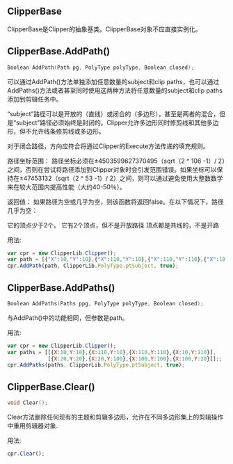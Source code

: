 ## ClipperBase
ClipperBase是Clipper的抽象基类。ClipperBase对象不应直接实例化。

## ClipperBase.AddPath()
```c
Boolean AddPath(Path pg, PolyType polyType, Boolean closed);
```
可以通过AddPath()方法单独添加任意数量的subject和clip paths，也可以通过AddPaths()方法或者甚至同时使用这两种方法将任意数量的subject和clip paths添加到剪辑任务中。

“subject”路径可以是开放的（直线）或闭合的（多边形），甚至是两者的混合，但是“subject”路径必须始终是封闭的。Clipper允许多边形同时修剪线和其他多边形，但不允许线条修剪线或多边形。

对于闭合路径，方向应符合将通过Clipper的Execute方法传递的填充规则。

路径坐标范围：
路径坐标必须在±4503599627370495（sqrt（2 ^ 106 -1）/ 2）之间，否则在尝试将路径添加到Clipper对象时会引发范围错误。如果坐标可以保持在±47453132（sqrt（2 ^ 53 -1）/ 2）之间，则可以通过避免使用大整数数学来在较大范围内提高性能（大约40-50％）。

返回值：
如果路径为空或几乎为空，则该函数将返回false。在以下情况下，路径几乎为空：

它的顶点少于2个。
它有2个顶点，但不是开放路径
顶点都是共线的，不是开路

用法:
```javascript
var cpr = new ClipperLib.Clipper();
var path = [{"X":10,"Y":10},{"X":110,"Y":10},{"X":110,"Y":110},{"X":10,"Y":110}];
cpr.AddPath(path, ClipperLib.PolyType.ptSubject, true);
```

## ClipperBase.AddPaths()
```c
Boolean AddPaths(Paths ppg, PolyType polyType, Boolean closed);
```
与AddPath()中的功能相同，但参数是path。

用法:
```javascript
var cpr = new ClipperLib.Clipper();
var paths = [[{X:10,Y:10},{X:110,Y:10},{X:110,Y:110},{X:10,Y:110}],
             [{X:20,Y:20},{X:20,Y:100},{X:100,Y:100},{X:100,Y:20}]];;
cpr.AddPaths(paths, ClipperLib.PolyType.ptSubject, true);
```

## ClipperBase.Clear()
```c
void Clear();
```
Clear方法删除任何现有的主题和剪辑多边形，允许在不同多边形集上的剪辑操作中重用剪辑器对象.

用法:
```javascript
cpr.Clear();
```
